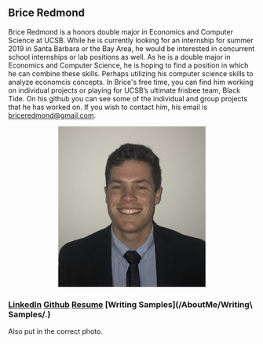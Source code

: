 ## Brice Redmond

Brice Redmond is a honors double major in Economics and Computer Science at UCSB. While he is currently looking for an internship for summer 2019 in Santa Barbara or the Bay Area, he would be interested in concurrent school internships or lab positions as well. As he is a double major in Economics and Computer Science, he is hoping to find a position in which he can combine these skills. Perhaps utilizing his computer science skills to analyze economcis concepts. In Brice's free time, you can find him working on individual projects or playing for UCSB’s ultimate frisbee team, Black Tide. On his github you can see some of the individual and group projects that he has worked on. If you wish to contact him, his email is briceredmond@gmail.com. 

<p align="center">
  <img src="Self_Portrait.jpeg" alt="drawing" width="300"/> 
</p>

### [LinkedIn](www.linkedin.com/in/bredmond555) [Github](https://github.com/bredmond5) [Resume](Resume_BriceRedmond.pdf) [Writing Samples](/AboutMe/Writing\ Samples/.)


Also put in the correct photo. 
